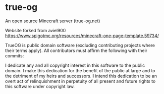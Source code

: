 # true-og

An open source Minecraft server (true-og.net)

Website forked from aviel900 https://www.spigotmc.org/resources/minecraft-one-page-template.59734/

TrueOG is public domain software (excluding contributing projects where their terms apply). All contributors must affirm the following with their commits:

I dedicate any and all copyright interest in this software to the
public domain. I make this dedication for the benefit of the public at
large and to the detriment of my heirs and successors. I intend this
dedication to be an overt act of relinquishment in perpetuity of all
present and future rights to this software under copyright law.
